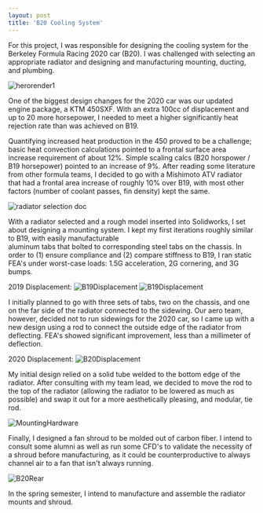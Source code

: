 ```yaml
---
layout: post
title: 'B20 Cooling System'
---
```


For this project, I was responsible for designing the cooling system for the Berkeley Formula Racing 2020 car (B20).
I was challenged with selecting an appropriate radiator and designing and manufacturing mounting, ducting, and plumbing.

![herorender1](media/proj-1/FrontQuarter.JPG)

One of the biggest design changes for the 2020 car was our updated engine package, a KTM 450SXF. 
With an extra 100cc of displacement and up to 20 more horsepower, I needed to meet a higher 
significantly heat rejection rate than was achieved on B19.

Quantifying increased heat production in the 450 proved to be a challenge; basic heat convection 
calculations pointed to a frontal surface area increase requirement of about 12%. Simple scaling calcs 
(B20 horspower / B19 horsepower) pointed to an increase of 9%. After reading some literature from 
other formula teams, I decided to go with a Mishimoto ATV radiator that had a frontal area increase of 
roughly 10% over B19, with most other factors (number of coolant passes, fin density) kept the same.

![radiator selection doc](media/proj-1/spreadsheet.jpg)

With a radiator selected and a rough model inserted into Solidworks, I set about designing a 
mounting system. I kept my first iterations roughly similar to B19, with easily manufacturable  
aluminum tabs that bolted to corresponding steel tabs on the chassis. In order to (1) ensure compliance and (2) 
compare stiffness to B19, I ran static FEA's under worst-case loads: 1.5G acceleration, 2G cornering, and 3G bumps.


2019 Displacement:
![B19Displacement](media/proj-1/B19Displacement.png)
![B19Displacement](media/proj-1/B19Displacement2.png)

I initially planned to go with three sets of tabs, two on the chassis, and one on the far side 
of the radiator connected to the sidewing. Our aero team, however,  decided not to run sidewings for 
the 2020 car, so I came up with a new design using a rod to connect the outside edge of the radiator from 
deflecting. FEA's showed significant improvement, less than a millimeter of deflection.

2020 Displacement:
![B20Displacement](media/proj-1/Displacement1.png)

My initial design relied on a solid tube welded to the bottom edge of the radiator. After 
consulting with my team lead, we decided to move the rod to the top of the radiator (allowing the 
radiator to be lowered as much as possible) and swap it out for a more aesthetically pleasing, and 
modular, tie rod.

![MountingHardware](media/proj-1/manufacturing.jpg)

Finally, I designed a fan shroud to be molded out of carbon fiber. I intend to consult some alumni as well 
as run some CFD's to validate the necessity of a shroud before manufacturing, as it could be counterproductive 
to always channel air to a fan that isn't always running.

![B20Rear](media/proj-1/RearQuarter.jpg)

In the spring semester, I intend to manufacture and assemble the radiator mounts and shroud.